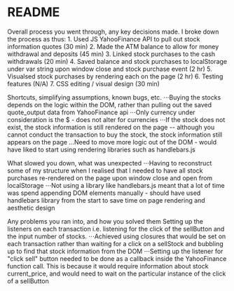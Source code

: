 # README 
Overall process you went through, any key decisions made.
I broke down the process as thus:
	1. Used JS YahooFinance API to pull out stock information quotes (30 min)
	2. Made the ATM balance to allow for money withdrawal and deposits (45 min)
	3. Linked stock purchases to the cash withdrawals (20 min)
	4. Saved balance and stock purchases to localStorage under var string upon window close and stock purchase event (2 hr)
	5. Visualsed stock purchases by rendering each on the page (2 hr)
	6. Testing features (N/A)
	7. CSS editing / visual design (30 min)

Shortcuts, simplifying assumptions, known bugs, etc.
⋅⋅⋅Buying the stocks depends on the logic within the DOM, rather than pulling out the saved quote_output data from YahooFinance api 
⋅⋅⋅Only currency under consideration is the $ - does not alter for currencies 
⋅⋅⋅If the stock does not exist, the stock information is still rendered on the page -- although you cannot conduct the transaction to buy the stock, the stock information still appears on the page 
...Need to move more logic out of the DOM - would have liked to start using rendering libraries such as handlebars.js 

What slowed you down, what was unexpected
⋅⋅⋅Having to reconstruct some of my structure when I realised that I needed to have all stock purchases re-rendered on the page upon window close and open from localStorage 
⋅⋅⋅Not using a library like handlebars.js meant that a lot of time was spend appending DOM elements manually - should have used handlebars library from the start to save time on page rendering and aesthetic design 

Any problems you ran into, and how you solved them
Setting up the listeners on each transaction i.e. listening for the click of the sellButton and the input number of stocks. 
	⋅⋅⋅Achieved using closures that would be set on each transaction rather than waiting for a click on a sellStock and bubbling up to find that stock information from the DOM 
	⋅⋅⋅Setting up the listener for "click sell" button needed to be done as a callback inside the YahooFinance function call. This is because it would require information about stock current_price, and would need to wait on the particular instance of the click of a sellButton 
